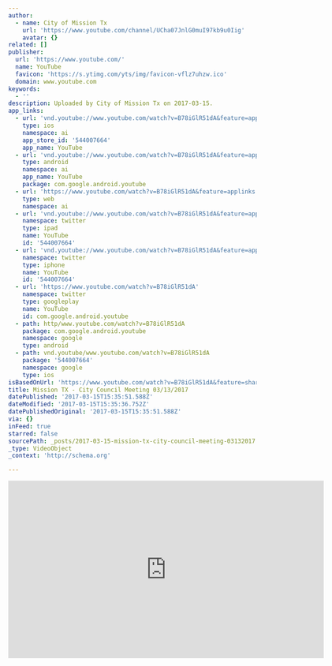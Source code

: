 ```yaml
---
author:
  - name: City of Mission Tx
    url: 'https://www.youtube.com/channel/UCha07JnlG0muI97kb9u0Iig'
    avatar: {}
related: []
publisher:
  url: 'https://www.youtube.com/'
  name: YouTube
  favicon: 'https://s.ytimg.com/yts/img/favicon-vflz7uhzw.ico'
  domain: www.youtube.com
keywords:
  - ''
description: Uploaded by City of Mission Tx on 2017-03-15.
app_links:
  - url: 'vnd.youtube://www.youtube.com/watch?v=B78iGlR51dA&feature=applinks'
    type: ios
    namespace: ai
    app_store_id: '544007664'
    app_name: YouTube
  - url: 'vnd.youtube://www.youtube.com/watch?v=B78iGlR51dA&feature=applinks'
    type: android
    namespace: ai
    app_name: YouTube
    package: com.google.android.youtube
  - url: 'https://www.youtube.com/watch?v=B78iGlR51dA&feature=applinks'
    type: web
    namespace: ai
  - url: 'vnd.youtube://www.youtube.com/watch?v=B78iGlR51dA&feature=applinks'
    namespace: twitter
    type: ipad
    name: YouTube
    id: '544007664'
  - url: 'vnd.youtube://www.youtube.com/watch?v=B78iGlR51dA&feature=applinks'
    namespace: twitter
    type: iphone
    name: YouTube
    id: '544007664'
  - url: 'https://www.youtube.com/watch?v=B78iGlR51dA'
    namespace: twitter
    type: googleplay
    name: YouTube
    id: com.google.android.youtube
  - path: http/www.youtube.com/watch?v=B78iGlR51dA
    package: com.google.android.youtube
    namespace: google
    type: android
  - path: vnd.youtube/www.youtube.com/watch?v=B78iGlR51dA
    package: '544007664'
    namespace: google
    type: ios
isBasedOnUrl: 'https://www.youtube.com/watch?v=B78iGlR51dA&feature=share'
title: Mission TX - City Council Meeting 03/13/2017
datePublished: '2017-03-15T15:35:51.588Z'
dateModified: '2017-03-15T15:35:36.752Z'
datePublishedOriginal: '2017-03-15T15:35:51.588Z'
via: {}
inFeed: true
starred: false
sourcePath: _posts/2017-03-15-mission-tx-city-council-meeting-03132017.md
_type: VideoObject
_context: 'http://schema.org'

---
```

<iframe src="https://cdn.embedly.com/widgets/media.html?src=https%3A%2F%2Fwww.youtube.com%2Fembed%2FB78iGlR51dA%3Ffeature%3Doembed&amp;url=http%3A%2F%2Fwww.youtube.com%2Fwatch%3Fv%3DB78iGlR51dA&amp;image=https%3A%2F%2Fi.ytimg.com%2Fvi%2FB78iGlR51dA%2Fhqdefault.jpg&amp;key=b7d04c9b404c499eba89ee7072e1c4f7&amp;type=text%2Fhtml&amp;schema=youtube" width="640" height="360" scrolling="no" frameborder="0" allowfullscreen="" style=""></iframe>
